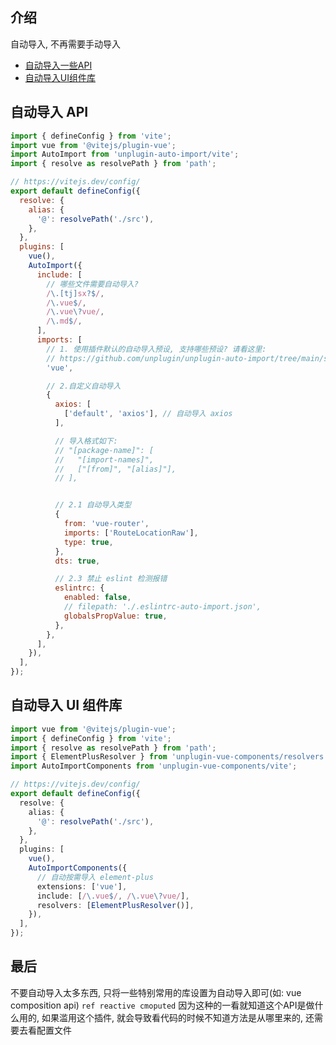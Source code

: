 ## 介绍

自动导入, 不再需要手动导入

- [自动导入一些API](https://github.com/unplugin/unplugin-auto-import)
- [自动导入UI组件库](https://github.com/unplugin/unplugin-vue-components#importing-from-ui-libraries)

## 自动导入 API

```js
import { defineConfig } from 'vite';
import vue from '@vitejs/plugin-vue';
import AutoImport from 'unplugin-auto-import/vite';
import { resolve as resolvePath } from 'path';

// https://vitejs.dev/config/
export default defineConfig({
  resolve: {
    alias: {
      '@': resolvePath('./src'),
    },
  },
  plugins: [
    vue(),
    AutoImport({
      include: [
        // 哪些文件需要自动导入?
        /\.[tj]sx?$/,
        /\.vue$/,
        /\.vue\?vue/,
        /\.md$/,
      ],
      imports: [
        // 1. 使用插件默认的自动导入预设, 支持哪些预设? 请看这里:
        // https://github.com/unplugin/unplugin-auto-import/tree/main/src/presets
        'vue',

        // 2.自定义自动导入
        {
          axios: [
            ['default', 'axios'], // 自动导入 axios
          ],

          // 导入格式如下:
          // "[package-name]": [
          //   "[import-names]",
          //   ["[from]", "[alias]"],
          // ],


          // 2.1 自动导入类型
          {
            from: 'vue-router',
            imports: ['RouteLocationRaw'],
            type: true,
          },
          dts: true,

          // 2.3 禁止 eslint 检测报错
          eslintrc: {
            enabled: false,
            // filepath: './.eslintrc-auto-import.json',
            globalsPropValue: true,
          },
        },
      ],
    }),
  ],
});
```

## 自动导入 UI 组件库

```ts
import vue from '@vitejs/plugin-vue';
import { defineConfig } from 'vite';
import { resolve as resolvePath } from 'path';
import { ElementPlusResolver } from 'unplugin-vue-components/resolvers';
import AutoImportComponents from 'unplugin-vue-components/vite';

// https://vitejs.dev/config/
export default defineConfig({
  resolve: {
    alias: {
      '@': resolvePath('./src'),
    },
  },
  plugins: [
    vue(),
    AutoImportComponents({
      // 自动按需导入 element-plus
      extensions: ['vue'],
      include: [/\.vue$/, /\.vue\?vue/],
      resolvers: [ElementPlusResolver()],
    }),
  ],
});
```

## 最后

不要自动导入太多东西, 只将一些特别常用的库设置为自动导入即可(如: vue composition api) `ref reactive cmoputed`
因为这种的一看就知道这个API是做什么用的, 如果滥用这个插件, 就会导致看代码的时候不知道方法是从哪里来的,
还需要去看配置文件
